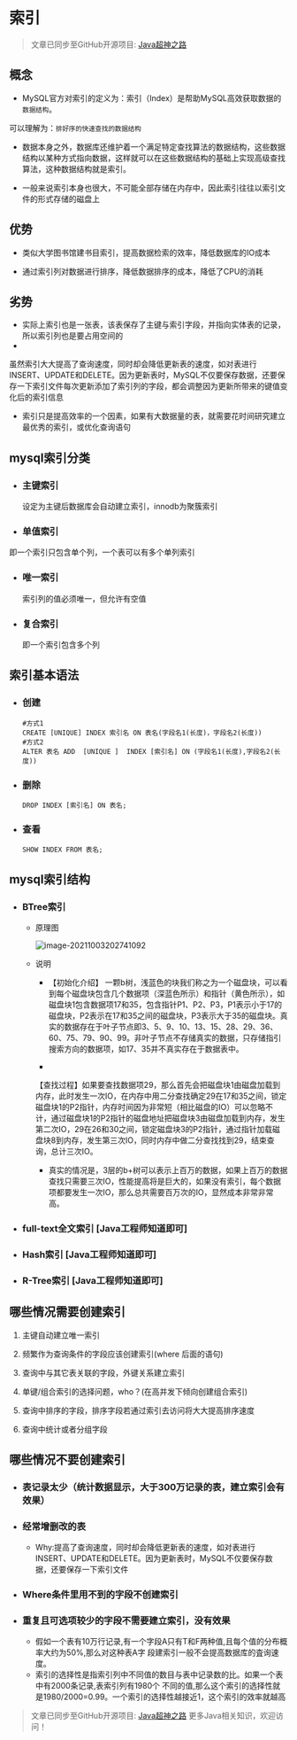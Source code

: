 # 索引

> 文章已同步至GitHub开源项目: [Java超神之路](https://github.com/shaoxiongdu/java-notes)

## 概念

- MySQL官方对索引的定义为：索引（Index）是帮助MySQL高效获取数据的`数据结构`。

 可以理解为：`排好序的快速查找的数据结构`

- 数据本身之外，数据库还维护着一个满足特定查找算法的数据结构，这些数据结构以某种方式指向数据，这样就可以在这些数据结构的基础上实现高级查找算法，这种数据结构就是索引。

- 一般来说索引本身也很大，不可能全部存储在内存中，因此索引往往以索引文件的形式存储的磁盘上

## 优势

- 类似大学图书馆建书目索引，提高数据检索的效率，降低数据库的IO成本

- 通过索引列对数据进行排序，降低数据排序的成本，降低了CPU的消耗

## 劣势

- 实际上索引也是一张表，该表保存了主键与索引字段，并指向实体表的记录，所以索引列也是要占用空间的
-
虽然索引大大提高了查询速度，同时却会降低更新表的速度，如对表进行INSERT、UPDATE和DELETE。因为更新表时，MySQL不仅要保存数据，还要保存一下索引文件每次更新添加了索引列的字段，都会调整因为更新所带来的键值变化后的索引信息
- 索引只是提高效率的一个因素，如果有大数据量的表，就需要花时间研究建立最优秀的索引，或优化查询语句

## mysql索引分类

- ### 主键索引

   设定为主键后数据库会自动建立索引，innodb为聚簇索引

- ### 单值索引

 即一个索引只包含单个列，一个表可以有多个单列索引

- ### 唯一索引

   索引列的值必须唯一，但允许有空值

- ### 复合索引

   即一个索引包含多个列

## 索引基本语法

- ### 创建

  ```mysql
  #方式1
  CREATE [UNIQUE] INDEX 索引名 ON 表名(字段名1(长度)，字段名2(长度))
  #方式2
  ALTER 表名 ADD  [UNIQUE ]  INDEX [索引名] ON (字段名1(长度),字段名2(长度)) 
  ```

- ### 删除

  ```mysql
  DROP INDEX [索引名] ON 表名; 
  ```

- ### 查看

  ```mysql
  SHOW INDEX FROM 表名;
  ```

## mysql索引结构

- ### BTree索引

    - 原理图

      ![image-20211003202741092](https://gitee.com/ShaoxiongDu/imageBed/raw/master/image-20211003202741092.png)

    - 说明

        - 【初始化介绍】
          一颗b树，浅蓝色的块我们称之为一个磁盘块，可以看到每个磁盘块包含几个数据项（深蓝色所示）和指针（黄色所示），如磁盘块1包含数据项17和35，包含指针P1、P2、P3，P1表示小于17的磁盘块，P2表示在17和35之间的磁盘块，P3表示大于35的磁盘块。真实的数据存在于叶子节点即3、5、9、10、13、15、28、29、36、60、75、79、90、99。非叶子节点不存储真实的数据，只存储指引搜索方向的数据项，如17、35并不真实存在于数据表中。

        -
        【查找过程】如果要查找数据项29，那么首先会把磁盘块1由磁盘加载到内存，此时发生一次IO，在内存中用二分查找确定29在17和35之间，锁定磁盘块1的P2指针，内存时间因为非常短（相比磁盘的IO）可以忽略不计，通过磁盘块1的P2指针的磁盘地址把磁盘块3由磁盘加载到内存，发生第二次IO，29在26和30之间，锁定磁盘块3的P2指针，通过指针加载磁盘块8到内存，发生第三次IO，同时内存中做二分查找找到29，结束查询，总计三次IO。
        - 真实的情况是，3层的b+树可以表示上百万的数据，如果上百万的数据查找只需要三次IO，性能提高将是巨大的，如果没有索引，每个数据项都要发生一次IO，那么总共需要百万次的IO，显然成本非常非常高。

- ### full-text全文索引 [Java工程师知道即可]

- ### Hash索引 [Java工程师知道即可]

- ### R-Tree索引 [Java工程师知道即可]

## 哪些情况需要创建索引

1. 主键自动建立唯一索引

2. 频繁作为查询条件的字段应该创建索引(where 后面的语句)

3. 查询中与其它表关联的字段，外键关系建立索引

4. 单键/组合索引的选择问题，who？(在高并发下倾向创建组合索引)

5. 查询中排序的字段，排序字段若通过索引去访问将大大提高排序速度

6. 查询中统计或者分组字段

## 哪些情况不要创建索引

- ### 表记录太少（统计数据显示，大于300万记录的表，建立索引会有效果）

- ### 经常增删改的表

    - Why:提高了查询速度，同时却会降低更新表的速度，如对表进行INSERT、UPDATE和DELETE。因为更新表时，MySQL不仅要保存数据，还要保存一下索引文件

- ### Where条件里用不到的字段不创建索引

- ### 重复且可选项较少的字段不需要建立索引，没有效果

    - 假如一个表有10万行记录,有一个字段A只有T和F两种值,且每个值的分布概率大约为50%,那么对这种表A字 段建索引一般不会提高数据库的査询速度。
    - 索引的选择性是指索引列中不同值的数目与表中记录数的比。如果一个表中有2000条记录,表索引列有1980个 不同的值,那么这个索引的选择性就是1980/2000=0.99。一个索引的选择性越接近1，这个索引的效率就越高

> 文章已同步至GitHub开源项目: [Java超神之路](https://github.com/shaoxiongdu/java-notes) 更多Java相关知识，欢迎访问！